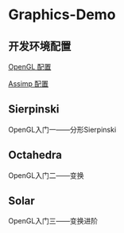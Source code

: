 # Graphics-Demo
## 开发环境配置
[OpenGL 配置](https://blog.csdn.net/zhanxi1992/article/details/86550158)


[Assimp 配置](https://blog.csdn.net/zhanxi1992/article/details/107804221)

## Sierpinski
OpenGL入门一——分形Sierpinski

## Octahedra
OpenGL入门二——变换

## Solar
OpenGL入门三——变换进阶
